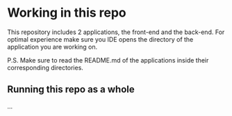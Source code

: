 # Working in this repo

This repository includes 2 applications, the front-end and the back-end. For optimal experience make sure you IDE opens the directory of the application you are working on.

P.S. Make sure to read the README.md of the applications inside their corresponding directories.

## Running this repo as a whole

...